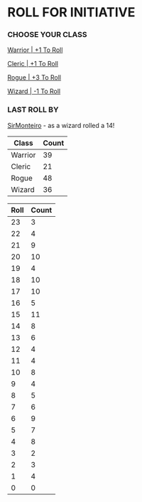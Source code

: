 # ROLL FOR INITIATIVE
### CHOOSE YOUR CLASS

[Warrior | +1 To Roll](https://github.com/benjaminsampica/benjaminsampica/issues/new?title=roll%7Cwarrior&body=Just+click+%27Submit+new+issue%27.)

[Cleric | +1 To Roll](https://github.com/benjaminsampica/benjaminsampica/issues/new?title=roll%7Ccleric&body=Just+click+%27Submit+new+issue%27.)

[Rogue | +3 To Roll](https://github.com/benjaminsampica/benjaminsampica/issues/new?title=roll%7Crogue&body=Just+click+%27Submit+new+issue%27.)

[Wizard | -1 To Roll](https://github.com/benjaminsampica/benjaminsampica/issues/new?title=roll%7Cwizard&body=Just+click+%27Submit+new+issue%27.)
### LAST ROLL BY
[SirMonteiro](https://www.github.com/SirMonteiro) - as a wizard rolled a 14!

|Class|Count|
|-|-|
|Warrior|39|
|Cleric|21|
|Rogue|48|
|Wizard|36|

|Roll|Count|
|-|-|
|23|3
|22|4
|21|9
|20|10
|19|4
|18|10
|17|10
|16|5
|15|11
|14|8
|13|6
|12|4
|11|4
|10|8
|9|4
|8|5
|7|6
|6|9
|5|7
|4|8
|3|2
|2|3
|1|4
|0|0
